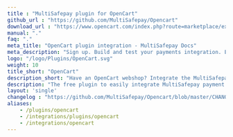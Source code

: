 ```yaml
---
title : "MultiSafepay plugin for OpenCart"
github_url : "https://github.com/MultiSafepay/Opencart"
download_url : "https://www.opencart.com/index.php?route=marketplace/extension/info&extension_id=39960"
manual: "."
faq: "."
meta_title: "OpenCart plugin integration - MultiSafepay Docs"
meta_description: "Sign up. Build and test your payments integration. Explore our products and services. Use our API Reference, SDKs, and wrappers. Get support."
logo: "/logo/Plugins/OpenCart.svg"
weight: 10
title_short: "OpenCart"
description_short: "Have an OpenCart webshop? Integrate the MultiSafepay payment solutions into your OpenCart webshop with our free plugin."
description: "The free plugin to easily integrate MultiSafepay payment solutions into your OpenCart webshop."
layout: 'single'
changelog : "https://github.com/MultiSafepay/Opencart/blob/master/CHANGELOG.md"
aliases: 
    - /plugins/opencart
    - /integrations/plugins/opencart
    - /integrations/opencart
---
```



